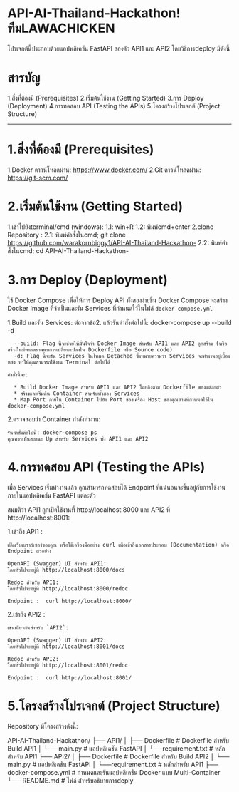 # API-AI-Thailand-Hackathon!ทีมLAWACHICKEN
โปรเจกต์นี้ประกอบด้วยแอปพลิเคชัน FastAPI สองตัว API1 และ API2 โดยวิธีการdeploy มีดังนี้

# สารบัญ

1.สิ่งที่ต้องมี (Prerequisites)
2.เริ่มต้นใช้งาน (Getting Started)
3.การ Deploy (Deployment)
4.การทดสอบ API (Testing the APIs)
5.โครงสร้างโปรเจกต์ (Project Structure)

---------------------------------------

# 1.สิ่งที่ต้องมี (Prerequisites)

1.Docker ดาวน์โหลดผ่าน: https://www.docker.com/
2.Git ดาวน์โหลดผ่าน: https://git-scm.com/

# 2.เริ่มต้นใช้งาน (Getting Started)

1.เข้าไปยังterminal/cmd (windows):
    1.1: win+R
    1.2: พิมพ์cmd+enter
2.clone Repository :
    2.1: พิมพ์คำสั่งในcmd; git clone https://github.com/warakornbiggy1/API-AI-Thailand-Hackathon-
    2.2: พิมพ์คำสั่งในcmd; cd API-AI-Thailand-Hackathon-

# 3.การ Deploy (Deployment)

ใช้ Docker Compose เพื่อให้การ Deploy API ทั้งสองง่ายขึ้น Docker Compose จะสร้าง Docker Image ที่จำเป็นและรัน Services ที่กำหนดไว้ในไฟล์ `docker-compose.yml`

1.Build และรัน Services:
    ต่อจากข้อ2.
    แล้วรันคำสั่งต่อไปนี้: docker-compose up --build -d

      --build: Flag นี้จะช่วยให้มั่นใจว่า Docker Image สำหรับ API1 และ API2 ถูกสร้าง (หรือสร้างใหม่หากตรวจพบการเปลี่ยนแปลงใน Dockerfile หรือ Source code)
      -d: Flag นี้จะรัน Services ในโหมด Detached ซึ่งหมายความว่า Services จะทำงานอยู่เบื้องหลัง ทำให้คุณสามารถใช้งาน Terminal ต่อไปได้

    คำสั่งนี้จะ:

      * Build Docker Image สำหรับ API1 และ API2 โดยอิงตาม Dockerfile ของแต่ละตัว 
      * สร้างและเริ่มต้น Container สำหรับทั้งสอง Services
      * Map Port ภายใน Container ไปยัง Port ของเครื่อง Host ของคุณตามที่กำหนดไว้ใน docker-compose.yml

2.ตรวจสอบว่า Container กำลังทำงาน:

    รันคำสั่งต่อไปนี้: docker-compose ps
    คุณควรเห็นสถานะ Up สำหรับ Services ทั้ง API1 และ API2

# 4.การทดสอบ API (Testing the APIs)

เมื่อ Services เริ่มทำงานแล้ว คุณสามารถทดสอบได้ Endpoint ที่แน่นอนจะขึ้นอยู่กับการใช้งานภายในแอปพลิเคชัน FastAPI แต่ละตัว

สมมติว่า API1 ถูกเปิดใช้งานที่ http://localhost:8000 และ API2 ที่ http://localhost:8001:

1.เข้าถึง API1 :

    เปิดเว็บเบราว์เซอร์ของคุณ หรือใช้เครื่องมืออย่าง curl เพื่อเข้าถึงเอกสารประกอบ (Documentation) หรือ Endpoint ตัวอย่าง

    OpenAPI (Swagger) UI สำหรับ API1:
    โดยทั่วไปจะอยู่ที่ http://localhost:8000/docs

    Redoc สำหรับ API1:
    โดยทั่วไปจะอยู่ที่ http://localhost:8000/redoc

    Endpoint :  curl http://localhost:8000/

2.เข้าถึง API2 :

    เช่นเดียวกันสำหรับ `API2`:

    OpenAPI (Swagger) UI สำหรับ API2:
    โดยทั่วไปจะอยู่ที่ http://localhost:8001/docs

    Redoc สำหรับ API2:
    โดยทั่วไปจะอยู่ที่ http://localhost:8001/redoc

    Endpoint :  curl http://localhost:8001/

# 5.โครงสร้างโปรเจกต์ (Project Structure)

Repository มีโครงสร้างดังนี้:

API-AI-Thailand-Hackathon/
├── API1/
│   ├── Dockerfile             # Dockerfile สำหรับ Build API1
│   └── main.py                # แอปพลิเคชัน FastAPI 
│   └──requirement.txt         # หลักสำหรับ API1
├── API2/
│   ├── Dockerfile             # Dockerfile สำหรับ Build API2
│   └── main.py                # แอปพลิเคชัน FastAPI 
│   └──requirement.txt         # หลักสำหรับ API1
├── docker-compose.yml         # กำหนดและรันแอปพลิเคชัน Docker แบบ Multi-Container
└── README.md                  # ไฟล์ สำหรับอธิบายการdeply
